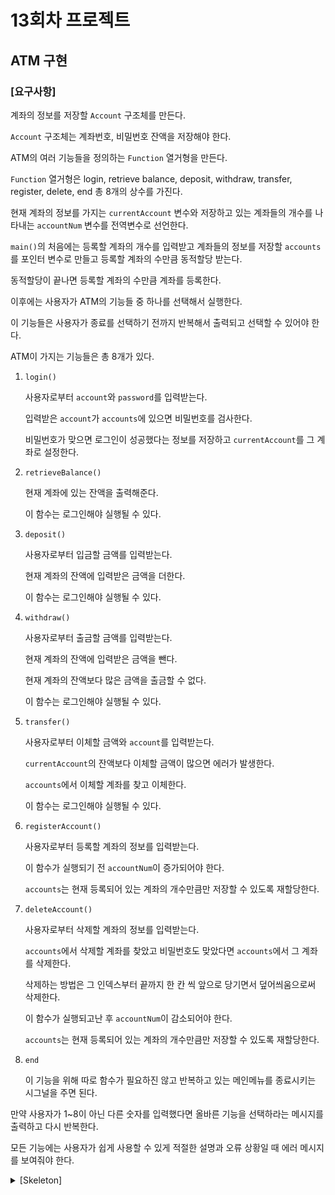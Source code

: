 # 13회차 프로젝트

## ATM 구현

### [요구사항]

계좌의 정보를 저장할 `Account` 구조체를 만든다.

`Account` 구조체는 계좌번호, 비밀번호 잔액을 저장해야 한다.

ATM의 여러 기능들을 정의하는 `Function` 열거형을 만든다.

`Function` 열거형은 login, retrieve balance, deposit, withdraw, transfer, register, delete, end 총 8개의 상수를 가진다.

현재 계좌의 정보를 가지는 `currentAccount` 변수와 저장하고 있는 계좌들의 개수를 나타내는 `accountNum` 변수를 전역변수로 선언한다.

`main()`의 처음에는 등록할 계좌의 개수를 입력받고 계좌들의 정보를 저장할 `accounts`를 포인터 변수로 만들고 등록할 계좌의 수만큼 동적할당 받는다.

동적할당이 끝나면 등록할 계좌의 수만큼 계좌를 등록한다.

이후에는 사용자가 ATM의 기능들 중 하나를 선택해서 실행한다.

이 기능들은 사용자가 종료를 선택하기 전까지 반복해서 출력되고 선택할 수 있어야 한다.

ATM이 가지는 기능들은 총 8개가 있다.

1. `login()`

   사용자로부터 `account`와 `password`를 입력받는다.

   입력받은 `account`가 `accounts`에 있으면 비밀번호를 검사한다.

   비밀번호가 맞으면 로그인이 성공했다는 정보를 저장하고 `currentAccount`를 그 계좌로 설정한다.

2. `retrieveBalance()`

   현재 계좌에 있는 잔액을 출력해준다.

   이 함수는 로그인해야 실행될 수 있다.

3. `deposit()`

   사용자로부터 입금할 금액를 입력받는다.

   현재 계좌의 잔액에 입력받은 금액을 더한다.

   이 함수는 로그인해야 실행될 수 있다.

4. `withdraw()`

   사용자로부터 출금할 금액를 입력받는다.

   현재 계좌의 잔액에 입력받은 금액을 뺀다.

   현재 계좌의 잔액보다 많은 금액을 출금할 수 없다.

   이 함수는 로그인해야 실행될 수 있다.

5. `transfer()`

   사용자로부터 이체할 금액와 `account`를 입력받는다.

   `currentAccount`의 잔액보다 이체할 금액이 많으면 에러가 발생한다.

   `accounts`에서 이체할 계좌를 찾고 이체한다.

   이 함수는 로그인해야 실행될 수 있다.

6. `registerAccount()`

   사용자로부터 등록할 계좌의 정보를 입력받는다.

   이 함수가 실행되기 전 `accountNum`이 증가되어야 한다.

   `accounts`는 현재 등록되어 있는 계좌의 개수만큼만 저장할 수 있도록 재할당한다.

7. `deleteAccount()`

   사용자로부터 삭제할 계좌의 정보를 입력받는다.

   `accounts`에서 삭제할 계좌를 찾았고 비밀번호도 맞았다면 `accounts`에서 그 계좌를 삭제한다.

   삭제하는 방법은 그 인덱스부터 끝까지 한 칸 씩 앞으로 당기면서 덮어씌움으로써 삭제한다.

   이 함수가 실행되고난 후 `accountNum`이 감소되어야 한다.

   `accounts`는 현재 등록되어 있는 계좌의 개수만큼만 저장할 수 있도록 재할당한다.

8. `end`

   이 기능을 위해 따로 함수가 필요하진 않고 반복하고 있는 메인메뉴를 종료시키는 시그널을 주면 된다.

만약 사용자가 1~8이 아닌 다른 숫자를 입력했다면 올바른 기능을 선택하라는 메시지를 출력하고 다시 반복한다.

모든 기능에는 사용자가 쉽게 사용할 수 있게 적절한 설명과 오류 상황일 때 에러 메시지를 보여줘야 한다.

<details>
<summary>[Skeleton]</summary>

```C

```

</details>
